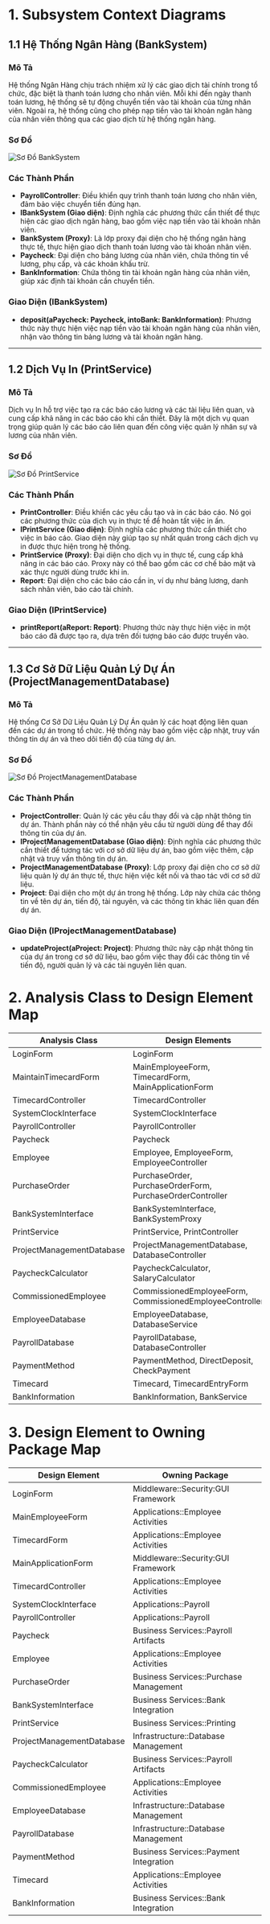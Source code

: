 
# 1. Subsystem Context Diagrams

## 1.1 Hệ Thống Ngân Hàng (BankSystem)

### **Mô Tả**
Hệ thống Ngân Hàng chịu trách nhiệm xử lý các giao dịch tài chính trong tổ chức, đặc biệt là thanh toán lương cho nhân viên. Mỗi khi đến ngày thanh toán lương, hệ thống sẽ tự động chuyển tiền vào tài khoản của từng nhân viên. Ngoài ra, hệ thống cũng cho phép nạp tiền vào tài khoản ngân hàng của nhân viên thông qua các giao dịch từ hệ thống ngân hàng.
### **Sơ Đồ**
![Sơ Đồ BankSystem](https://www.plantuml.com/plantuml/png/jPB1JiCm38RlVGghbmt1zW3JL4qW3hqXzWGXzRQeQLB5AQA2lJk9wJ9IZICvLB7zv_Flf3lomlcXqqKlP2kE2EMZCAqoHzWFRpIInww4pmB2Mi2JDTvP3L8B8ixn3bx46D9wAcjqiDtAdw2gfjDntRl1JDhb7MVFnOIkZKTt418vLfS8wcXdppu2DAboR8Ez9UMN8i3b2MMxWSlk8R9iX6mWVcjpiAuJNbapSv3cXTxPZ_7NU9a5ocN_OEJPUEKLpYwO8Q4_nYgtJQUIRCRzKxs0LzGiePFgkT6DDrojgkpwDr0sog7qC8r9mAO8tfKe6PAzrjTw3TUOwzUGwMciW1u8gRmbcW-LjETYXwQ9_-ut)
### **Các Thành Phần**
- **PayrollController**: Điều khiển quy trình thanh toán lương cho nhân viên, đảm bảo việc chuyển tiền đúng hạn.
- **IBankSystem (Giao diện)**: Định nghĩa các phương thức cần thiết để thực hiện các giao dịch ngân hàng, bao gồm việc nạp tiền vào tài khoản nhân viên.
- **BankSystem (Proxy)**: Là lớp proxy đại diện cho hệ thống ngân hàng thực tế, thực hiện giao dịch thanh toán lương vào tài khoản nhân viên.
- **Paycheck**: Đại diện cho bảng lương của nhân viên, chứa thông tin về lương, phụ cấp, và các khoản khấu trừ.
- **BankInformation**: Chứa thông tin tài khoản ngân hàng của nhân viên, giúp xác định tài khoản cần chuyển tiền.

### **Giao Diện (IBankSystem)**
- **deposit(aPaycheck: Paycheck, intoBank: BankInformation)**: Phương thức này thực hiện việc nạp tiền vào tài khoản ngân hàng của nhân viên, nhận vào thông tin bảng lương và tài khoản ngân hàng.

---

## 1.2 Dịch Vụ In (PrintService)

### **Mô Tả**
Dịch vụ In hỗ trợ việc tạo ra các báo cáo lương và các tài liệu liên quan, và cung cấp khả năng in các báo cáo khi cần thiết. Đây là một dịch vụ quan trọng giúp quản lý các báo cáo liên quan đến công việc quản lý nhân sự và lương của nhân viên.
### **Sơ Đồ**
![Sơ Đồ PrintService](https://www.plantuml.com/plantuml/png/dP0n2y8m48Nt-nL79rs2hgM4WfERw2y8xLa3CIcNQnt4_sxRe92wcILvZ_Vb7bT7CIp3tG4qpiI89xPU3i4B1-U8yGaudNvspzG7biqMNW2J9BwQXl2u41VYqKxgDsxIZIMcnuAdMV-JoG1OjorsIkqBL6oxcoZzqNd74Zlon4Oe8YyVHHojWJnLgJOylC8LMbL39AqXirDKVslLvDjvfsy0)
### **Các Thành Phần**
- **PrintController**: Điều khiển các yêu cầu tạo và in các báo cáo. Nó gọi các phương thức của dịch vụ in thực tế để hoàn tất việc in ấn.
- **IPrintService (Giao diện)**: Định nghĩa các phương thức cần thiết cho việc in báo cáo. Giao diện này giúp tạo sự nhất quán trong cách dịch vụ in được thực hiện trong hệ thống.
- **PrintService (Proxy)**: Đại diện cho dịch vụ in thực tế, cung cấp khả năng in các báo cáo. Proxy này có thể bao gồm các cơ chế bảo mật và xác thực người dùng trước khi in.
- **Report**: Đại diện cho các báo cáo cần in, ví dụ như bảng lương, danh sách nhân viên, báo cáo tài chính.

### **Giao Diện (IPrintService)**
- **printReport(aReport: Report)**: Phương thức này thực hiện việc in một báo cáo đã được tạo ra, dựa trên đối tượng báo cáo được truyền vào.

---

## 1.3 Cơ Sở Dữ Liệu Quản Lý Dự Án (ProjectManagementDatabase)

### **Mô Tả**
Hệ thống Cơ Sở Dữ Liệu Quản Lý Dự Án quản lý các hoạt động liên quan đến các dự án trong tổ chức. Hệ thống này bao gồm việc cập nhật, truy vấn thông tin dự án và theo dõi tiến độ của từng dự án.
### **Sơ Đồ**
![Sơ Đồ ProjectManagementDatabase](https://www.plantuml.com/plantuml/png/hP6nZi8m38PtFuNLwMv8TBTMLLJfRhdX95x1jAOKfKcLk30WtfqMMJ0WEf79Jln_Vtwvpa99fi43D9vonasA1sxa9mP9qNjEU0QSpq21EjRNZq-u0FH1EEseOVpJ-__RqC11VabeIvbLFOqjoLrDMc29MYqy_S3xKG3FeOelQxyBDAdlzcASzcj1IdNEEAhbt14UUu8LLMNRU0eMrxXLDMLs3bxFc0LYt2DGpQ5TbdO5)
### **Các Thành Phần**
- **ProjectController**: Quản lý các yêu cầu thay đổi và cập nhật thông tin dự án. Thành phần này có thể nhận yêu cầu từ người dùng để thay đổi thông tin của dự án.
- **IProjectManagementDatabase (Giao diện)**: Định nghĩa các phương thức cần thiết để tương tác với cơ sở dữ liệu dự án, bao gồm việc thêm, cập nhật và truy vấn thông tin dự án.
- **ProjectManagementDatabase (Proxy)**: Lớp proxy đại diện cho cơ sở dữ liệu quản lý dự án thực tế, thực hiện việc kết nối và thao tác với cơ sở dữ liệu.
- **Project**: Đại diện cho một dự án trong hệ thống. Lớp này chứa các thông tin về tên dự án, tiến độ, tài nguyên, và các thông tin khác liên quan đến dự án.

### **Giao Diện (IProjectManagementDatabase)**
- **updateProject(aProject: Project)**: Phương thức này cập nhật thông tin của dự án trong cơ sở dữ liệu, bao gồm việc thay đổi các thông tin về tiến độ, người quản lý và các tài nguyên liên quan.

# 2. Analysis Class to Design Element Map

| Analysis Class              | Design Elements                                             |
|-----------------------------|-------------------------------------------------------------|
| LoginForm                   | LoginForm                                                   |
| MaintainTimecardForm        | MainEmployeeForm, TimecardForm, MainApplicationForm         |
| TimecardController          | TimecardController                                          |
| SystemClockInterface        | SystemClockInterface                                        |
| PayrollController           | PayrollController                                           |
| Paycheck                    | Paycheck                                                    |
| Employee                    | Employee, EmployeeForm, EmployeeController                  |
| PurchaseOrder               | PurchaseOrder, PurchaseOrderForm, PurchaseOrderController   |
| BankSystemInterface         | BankSystemInterface, BankSystemProxy                        |
| PrintService                | PrintService, PrintController                               |
| ProjectManagementDatabase   | ProjectManagementDatabase, DatabaseController               |
| PaycheckCalculator          | PaycheckCalculator, SalaryCalculator                        |
| CommissionedEmployee        | CommissionedEmployeeForm, CommissionedEmployeeController    |
| EmployeeDatabase            | EmployeeDatabase, DatabaseService                           |
| PayrollDatabase             | PayrollDatabase, DatabaseController                         |
| PaymentMethod               | PaymentMethod, DirectDeposit, CheckPayment                  |
| Timecard                    | Timecard, TimecardEntryForm                                 |
| BankInformation             | BankInformation, BankService                                |

# 3. Design Element to Owning Package Map

| Design Element              | Owning Package                           |
|-----------------------------|------------------------------------------|
| LoginForm                   | Middleware::Security:GUI Framework       |
| MainEmployeeForm            | Applications::Employee Activities        |
| TimecardForm                | Applications::Employee Activities        |
| MainApplicationForm         | Middleware::Security:GUI Framework       |
| TimecardController          | Applications::Employee Activities        |
| SystemClockInterface        | Applications::Payroll                    |
| PayrollController           | Applications::Payroll                    |
| Paycheck                    | Business Services::Payroll Artifacts     |
| Employee                    | Applications::Employee Activities        |
| PurchaseOrder               | Business Services::Purchase Management   |
| BankSystemInterface         | Business Services::Bank Integration      |
| PrintService                | Business Services::Printing              |
| ProjectManagementDatabase   | Infrastructure::Database Management      |
| PaycheckCalculator          | Business Services::Payroll Artifacts     |
| CommissionedEmployee        | Applications::Employee Activities        |
| EmployeeDatabase            | Infrastructure::Database Management      |
| PayrollDatabase             | Infrastructure::Database Management      |
| PaymentMethod               | Business Services::Payment Integration   |
| Timecard                    | Applications::Employee Activities        |
| BankInformation             | Business Services::Bank Integration      |


